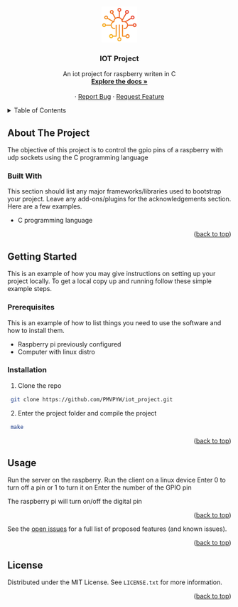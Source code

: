 <!-- Improved compatibility of back to top link: See: https://github.com/othneildrew/Best-README-Template/pull/73 -->
<a name="readme-top"></a>
<!--
*** Thanks for checking out the Best-README-Template. If you have a suggestion
*** that would make this better, please fork the repo and create a pull request
*** or simply open an issue with the tag "enhancement".
*** Don't forget to give the project a star!
*** Thanks again! Now go create something AMAZING! :D
-->



<!-- PROJECT SHIELDS -->
<!--
*** I'm using markdown "reference style" links for readability.
*** Reference links are enclosed in brackets [ ] instead of parentheses ( ).
*** See the bottom of this document for the declaration of the reference variables
*** for contributors-url, forks-url, etc. This is an optional, concise syntax you may use.
*** https://www.markdownguide.org/basic-syntax/#reference-style-links




<!-- PROJECT LOGO -->
<br />
<div align="center">
    <img src="logo.png" alt="Logo" width="80" height="80">

  <h3 align="center">IOT Project</h3>

  <p align="center">
    An iot project for raspberry writen in C
    <br />
    <a href="https://github.com/othneildrew/Best-README-Template"><strong>Explore the docs »</strong></a>
    <br />
    <br />
    ·
    <a href="[https://github.com/othneildrew/Best-README-Template/issues](https://github.com/PMVPYW/iot_project/issues)">Report Bug</a>
    ·
    <a href="[https://github.com/othneildrew/Best-README-Template/issues](https://github.com/PMVPYW/iot_project/issues)">Request Feature</a>
  </p>
</div>



<!-- TABLE OF CONTENTS -->
<details>
  <summary>Table of Contents</summary>
  <ol>
    <li>
      <a href="#about-the-project">About The Project</a>
      <ul>
        <li><a href="#built-with">Built With</a></li>
      </ul>
    </li>
    <li>
      <a href="#getting-started">Getting Started</a>
      <ul>
        <li><a href="#prerequisites">Prerequisites</a></li>
        <li><a href="#installation">Installation</a></li>
      </ul>
    </li>
    <li><a href="#usage">Usage</a></li>
    <li><a href="#license">License</a></li>
  </ol>
</details>



<!-- ABOUT THE PROJECT -->
## About The Project

The objective of this project is to control the gpio pins of a raspberry with udp sockets using the C programming language

### Built With

This section should list any major frameworks/libraries used to bootstrap your project. Leave any add-ons/plugins for the acknowledgements section. Here are a few examples.

* C programming language

<p align="right">(<a href="#readme-top">back to top</a>)</p>



<!-- GETTING STARTED -->
## Getting Started

This is an example of how you may give instructions on setting up your project locally.
To get a local copy up and running follow these simple example steps.

### Prerequisites

This is an example of how to list things you need to use the software and how to install them.
* Raspberry pi previously configured
* Computer with linux distro

### Installation

1. Clone the repo

  ```sh
   git clone https://github.com/PMVPYW/iot_project.git
   ```
 2. Enter the project folder and compile the project
  ```sh
   make
   ```

<p align="right">(<a href="#readme-top">back to top</a>)</p>



<!-- USAGE EXAMPLES -->
## Usage

Run the server on the raspberry.
Run the client on a linux device
      Enter 0 to turn off a pin or 1 to turn it on
      Enter the number of the GPIO pin

The raspberry pi will turn on/off the digital pin

<p align="right">(<a href="#readme-top">back to top</a>)</p>

See the [open issues](https://github.com/othneildrew/Best-README-Template/issues) for a full list of proposed features (and known issues).

<p align="right">(<a href="#readme-top">back to top</a>)</p>


<!-- LICENSE -->
## License

Distributed under the MIT License. See `LICENSE.txt` for more information.

<p align="right">(<a href="#readme-top">back to top</a>)</p>



